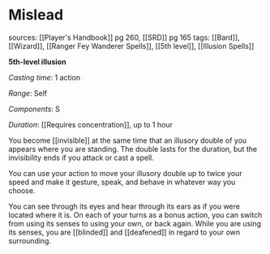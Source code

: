 # Mislead
sources: [[Player's Handbook]] pg 260, [[SRD]] pg 165
tags: [[Bard]], [[Wizard]], [[Ranger Fey Wanderer Spells]], [[5th level]], [[Illusion Spells]]

**5th-level illusion**

*Casting time*: 1 action

*Range*: Self

*Components*: S

*Duration*: [[Requires concentration]], up to 1 hour

You become [[invisible]] at the same time that an illusory double of you appears where you are standing. The double lasts for the duration, but the invisibility ends if you attack or cast a spell.

You can use your action to move your illusory double up to twice your speed and make it gesture, speak, and behave in whatever way you choose.

You can see through its eyes and hear through its ears as if you were located where it is. On each of your turns as a bonus action, you can switch from using its senses to using your own, or back again. While you are using its senses, you are [[blinded]] and [[deafened]] in regard to your own surrounding.
